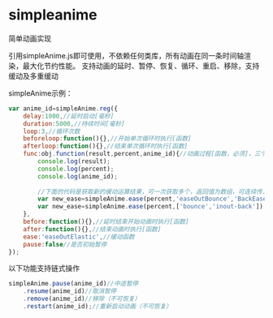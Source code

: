 simpleanime
===========

简单动画实现

引用simpleAnime.js即可使用，不依赖任何类库，所有动画在同一条时间轴渲染，最大化节约性能。
支持动画的延时、暂停、恢复、循环、重启、移除，支持缓动及多重缓动

simpleAnime示例：
```javascript
var anime_id=simpleAnime.reg({
	delay:1000,//延时启动[毫秒]
	duration:5000,//持续时间[毫秒]
	loop:3,//循环次数
	beforeloop:function(){},//开始单次循环时执行[函数]
	afterloop:function(){},//结束单次循环时执行[函数]
	func:obj.function(result,percent,anime_id){//动画过程[函数，必须]，三个参数为：缓动函数运算结果、动画进度(0-1)、动画id
		console.log(result);
		console.log(percent);
		console.log(anime_id);
		
		//下面的代码是获取新的缓动运算结果，可一次获取多个，返回值为数组，可连续传入缓动函数名称或传入一个数组，以下为两种方式的示例，传入参数的格式和顺序没有任何要求，只要包含缓动类型关键字(linear|quad|cubic|quart|quint|sine|expo|circ|elastic|back|bounce)即可，大小写不限，如果不传入缓动方式in|out|inout，则默认会返回out缓动
		var new_ease=simpleAnime.ease(percent,'easeOutBounce','BackEaseIn');
		var new_ease=simpleAnime.ease(percent,['bounce','inout-back']);
	},
	before:function(){},//延时结束开始动画时执行[函数]
	after:function(){},//结束动画时执行[函数]
	ease:'easeOutElastic',//缓动函数
	pause:false//是否初始暂停
});
```

以下功能支持链式操作
```javascript
simpleAnime.pause(anime_id)//中途暂停
	.resume(anime_id)//取消暂停
	.remove(anime_id)//移除（不可恢复）
	.restart(anime_id);//重新启动动画（不可恢复）
```
